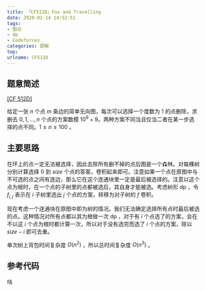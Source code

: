```yaml
---
title: 「CF512D」Fox and Travelling
date: 2020-02-14 14:52:51
tags:
- 图论
- dp
- Codeforces
categories: 题解
top:
urlname: CF512D
---
```


## 题意简述

[[CF 512D]](https://codeforces.com/problemset/problem/512/D)

给定一张 $n$ 个点 $m$ 条边的简单无向图，每次可以选择一个度数为 $1$ 的点删除，求删去 $0, 1, \dots, n$ 个点的方案数模 $10^9 + 9$。两种方案不同当且仅当二者在某一步选择的点不同。$1\le n\le 100$ 。

<!-- more -->

## 主要思路

在环上的点一定无法被选择，因此去除所有删不掉的点后图是一个森林。对每棵树分别计算选择 $0$ 到 $size$ 个点的答案，卷积起来即可。注意如果一个点在原图中与不可选的点之间有连边，那么它在这个连通块里一定是最后被选择的。注意以这个点为根时，在一个点的子树里的点都被选后，其自身才能被选。考虑树形 dp ，令 $f_{i, j}$ 表示在 $i$ 子树里选出 $j$ 个点的方案，转移为对子树的 $f$ 卷积。

现在考虑一个连通块在原图中即为树的情况。我们无法确定选择所有点时最后被选的点。这种情况对所有点都以其为根做一次 dp ，对于有 $i$ 个点选了的方案，会在不以这 $i$ 个点为根时都计算一次，所以对于没有选完而选了 $i$ 个点的方案，除以 $size - i$ 即可去重。

单次树上背包时间复杂度 $O(n^2)$ ，所以总时间复杂度 $O(n^3)$ 。

## 参考代码

咕